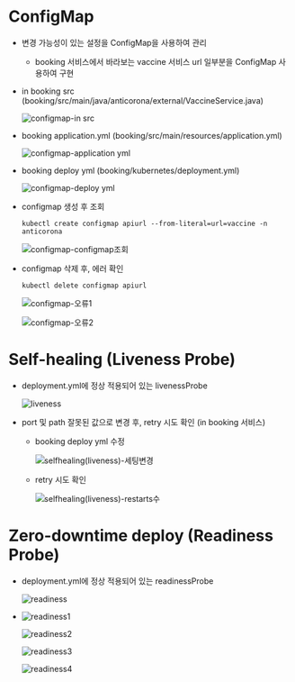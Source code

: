 # ConfigMap
- 변경 가능성이 있는 설정을 ConfigMap을 사용하여 관리
    - booking 서비스에서 바라보는 vaccine 서비스 url 일부분을 ConfigMap 사용하여 구현​

- in booking src (booking/src/main/java/anticorona/external/VaccineService.java)

    ![configmap-in src](https://user-images.githubusercontent.com/18115456/120984025-35c45780-c7b5-11eb-8181-bfed9a943e67.png)

- booking application.yml (booking/src/main/resources/application.yml)​

    ![configmap-application yml](https://user-images.githubusercontent.com/18115456/120984136-5096cc00-c7b5-11eb-8745-78cb754c0e1b.PNG)

- booking deploy yml (booking/kubernetes/deployment.yml)

    ![configmap-deploy yml](https://user-images.githubusercontent.com/18115456/120984461-a2d7ed00-c7b5-11eb-9f2f-6b09ad0ba9cf.png)

- configmap 생성 후 조회
    ```
    kubectl create configmap apiurl --from-literal=url=vaccine -n anticorona
    ```
    ![configmap-configmap조회](https://user-images.githubusercontent.com/18115456/120985042-2eea1480-c7b6-11eb-9dbc-e73d696c003b.PNG)

- configmap 삭제 후, 에러 확인
    ```
    kubectl delete configmap apiurl
    ```
    ![configmap-오류1](https://user-images.githubusercontent.com/18115456/120985205-5b9e2c00-c7b6-11eb-8ede-df74eff7f344.png)

    ![configmap-오류2](https://user-images.githubusercontent.com/18115456/120985213-5ccf5900-c7b6-11eb-9c06-5402942329a3.png)


# Self-healing (Liveness Probe)
- deployment.yml에 정상 적용되어 있는 livenessProbe 

    ![liveness](https://user-images.githubusercontent.com/18115456/120985784-e97a1700-c7b6-11eb-8ead-209072912fa0.PNG)

- port 및 path 잘못된 값으로 변경 후, retry 시도 확인 (in booking 서비스)
    - booking deploy yml 수정

        ![selfhealing(liveness)-세팅변경](https://user-images.githubusercontent.com/18115456/120985806-ed0d9e00-c7b6-11eb-834f-ffd2c627ecf0.png)

    - retry 시도 확인

        ![selfhealing(liveness)-restarts수](https://user-images.githubusercontent.com/18115456/120985797-ebdc7100-c7b6-11eb-8b29-fed32d4a15a3.png)


# Zero-downtime deploy (Readiness Probe)
- deployment.yml에 정상 적용되어 있는 readinessProbe 

    ![readiness](https://user-images.githubusercontent.com/18115456/120987376-7ffb0800-c7b8-11eb-8672-466a04893c50.PNG)

- 
    ![readiness1](https://user-images.githubusercontent.com/18115456/120987382-812c3500-c7b8-11eb-8b36-c98d162a4238.PNG)

    ![readiness2](https://user-images.githubusercontent.com/18115456/120987386-81c4cb80-c7b8-11eb-84e7-5c00a9b1a2ff.PNG)

    ![readiness3](https://user-images.githubusercontent.com/18115456/120987389-81c4cb80-c7b8-11eb-9a7d-b75ffa11129d.PNG)

    ![readiness4](https://user-images.githubusercontent.com/18115456/120987393-825d6200-c7b8-11eb-887e-d01519123d42.PNG)